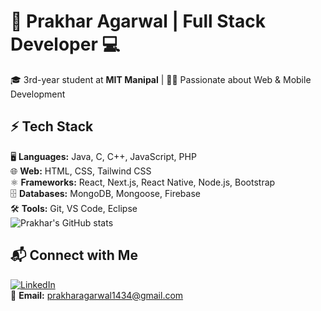 # 🚀 Prakhar Agarwal | Full Stack Developer 💻  

🎓 3rd-year student at **MIT Manipal** | 👨‍💻 Passionate about Web & Mobile Development  

## ⚡ Tech Stack  
🖥️ **Languages:** Java, C, C++, JavaScript, PHP  
🌐 **Web:** HTML, CSS, Tailwind CSS  
⚛️ **Frameworks:** React, Next.js, React Native, Node.js, Bootstrap  
🗄️ **Databases:** MongoDB, Mongoose, Firebase  
🛠️ **Tools:** Git, VS Code, Eclipse  
![Prakhar's GitHub stats](https://github-readme-stats.vercel.app/api?username=prwkhar&theme=dark&show_icons=true&cache_seconds=1800)
## 📬 Connect with Me  
[![LinkedIn](https://img.shields.io/badge/LinkedIn-PrakharAgarwal-blue?style=flat&logo=linkedin)](https://www.linkedin.com/in/prakhar-agarwal-29b330233/)  
📧 **Email:** [prakharagarwal1434@gmail.com](mailto:prakharagarwal1434@gmail.com)  
 
